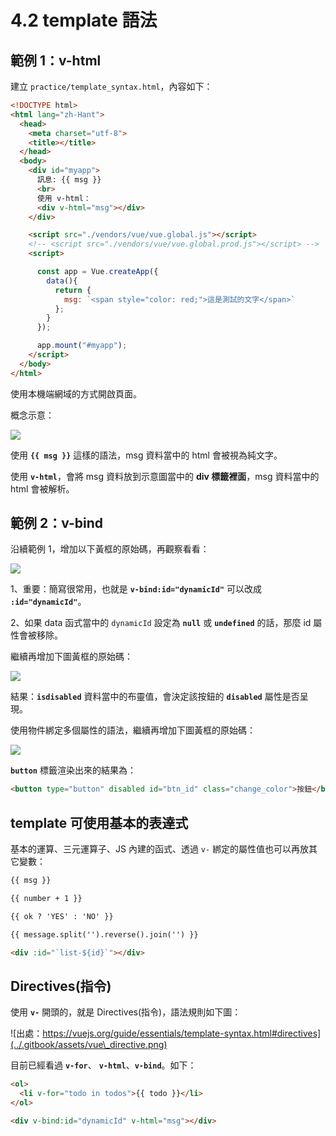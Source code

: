 # 4.2 template 語法

## 範例 1：v-html

建立 `practice/template_syntax.html`，內容如下：

```html
<!DOCTYPE html>
<html lang="zh-Hant">
  <head>
    <meta charset="utf-8">
    <title></title>
  </head>
  <body>
    <div id="myapp">
      訊息: {{ msg }}
      <br>
      使用 v-html：
      <div v-html="msg"></div>
    </div>

    <script src="./vendors/vue/vue.global.js"></script>
    <!-- <script src="./vendors/vue/vue.global.prod.js"></script> -->
    <script>

      const app = Vue.createApp({
        data(){
          return {
            msg: `<span style="color: red;">這是測試的文字</span>`
          };
        }
      });

      app.mount("#myapp");
    </script>
  </body>
</html>
```

使用本機端網域的方式開啟頁面。



概念示意：

![](<../.gitbook/assets/template\_v\_html (1).png>)

使用 **`{{ msg }}`** 這樣的語法，msg 資料當中的 html 會被視為純文字。

使用 **`v-html`**，會將 msg 資料放到示意圖當中的 **div 標籤裡面**，msg 資料當中的 html 會被解析。



## 範例 2：v-bind

沿續範例 1，增加以下黃框的原始碼，再觀察看看：

![](../.gitbook/assets/template\_v\_bind.png)

1、重要：簡寫很常用，也就是 **`v-bind:id="dynamicId"`** 可以改成 **`:id="dynamicId"`**。

2、如果 data 函式當中的 `dynamicId` 設定為 **`null`** 或 **`undefined`** 的話，那麼 id 屬性會被移除。



繼續再增加下圖黃框的原始碼：

![](../.gitbook/assets/template\_v\_bind\_boolean.png)

結果：**`isdisabled`** 資料當中的布靈值，會決定該按鈕的 **`disabled`** 屬性是否呈現。



使用物件綁定多個屬性的語法，繼續再增加下圖黃框的原始碼：

![](../.gitbook/assets/template\_v\_bind\_with\_obj.png)

**`button`** 標籤渲染出來的結果為：

```html
<button type="button" disabled id="btn_id" class="change_color">按鈕</button>
```



## template 可使用基本的表達式

基本的運算、三元運算子、JS 內建的函式、透過 `v-` 綁定的屬性值也可以再放其它變數：

```html
{{ msg }}

{{ number + 1 }}

{{ ok ? 'YES' : 'NO' }}

{{ message.split('').reverse().join('') }}

<div :id="`list-${id}`"></div>
```



## Directives(指令)

使用 **`v-`** 開頭的，就是 Directives(指令)，語法規則如下圖：

![出處：https://vuejs.org/guide/essentials/template-syntax.html#directives](../.gitbook/assets/vue\_directive.png)

目前已經看過 **`v-for`**、 **`v-html`**、**`v-bind`**。如下：

```html
<ol>
  <li v-for="todo in todos">{{ todo }}</li>
</ol>
```

```html
<div v-bind:id="dynamicId" v-html="msg"></div>
```


